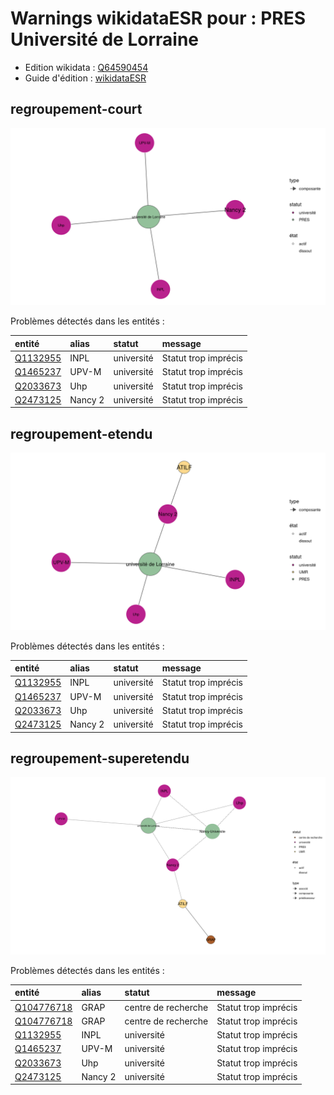 Warnings wikidataESR pour : PRES Université de Lorraine
================

- Edition wikidata : [Q64590454](https://www.wikidata.org/wiki/Q64590454)
- Guide d'édition : [wikidataESR](https://github.com/cpesr/wikidataESR/)



## regroupement-court 

![Graphique non généré](https://github.com/cpesr/wikidataESR/blob/master/plots/regroupements/Q64590454-regroupement-court.png) 



Problèmes détectés dans les entités :

|entité                                             |alias   |statut     |message              |
|:--------------------------------------------------|:-------|:----------|:--------------------|
|[Q1132955](https://www.wikidata.org/wiki/Q1132955) |INPL    |université |Statut trop imprécis |
|[Q1465237](https://www.wikidata.org/wiki/Q1465237) |UPV-M   |université |Statut trop imprécis |
|[Q2033673](https://www.wikidata.org/wiki/Q2033673) |Uhp     |université |Statut trop imprécis |
|[Q2473125](https://www.wikidata.org/wiki/Q2473125) |Nancy 2 |université |Statut trop imprécis |


## regroupement-etendu 

![Graphique non généré](https://github.com/cpesr/wikidataESR/blob/master/plots/regroupements/Q64590454-regroupement-etendu.png) 



Problèmes détectés dans les entités :

|entité                                             |alias   |statut     |message              |
|:--------------------------------------------------|:-------|:----------|:--------------------|
|[Q1132955](https://www.wikidata.org/wiki/Q1132955) |INPL    |université |Statut trop imprécis |
|[Q1465237](https://www.wikidata.org/wiki/Q1465237) |UPV-M   |université |Statut trop imprécis |
|[Q2033673](https://www.wikidata.org/wiki/Q2033673) |Uhp     |université |Statut trop imprécis |
|[Q2473125](https://www.wikidata.org/wiki/Q2473125) |Nancy 2 |université |Statut trop imprécis |


## regroupement-superetendu 

![Graphique non généré](https://github.com/cpesr/wikidataESR/blob/master/plots/regroupements/Q64590454-regroupement-superetendu.png) 



Problèmes détectés dans les entités :

|entité                                                 |alias   |statut              |message              |
|:------------------------------------------------------|:-------|:-------------------|:--------------------|
|[Q104776718](https://www.wikidata.org/wiki/Q104776718) |GRAP    |centre de recherche |Statut trop imprécis |
|[Q104776718](https://www.wikidata.org/wiki/Q104776718) |GRAP    |centre de recherche |Statut trop imprécis |
|[Q1132955](https://www.wikidata.org/wiki/Q1132955)     |INPL    |université          |Statut trop imprécis |
|[Q1465237](https://www.wikidata.org/wiki/Q1465237)     |UPV-M   |université          |Statut trop imprécis |
|[Q2033673](https://www.wikidata.org/wiki/Q2033673)     |Uhp     |université          |Statut trop imprécis |
|[Q2473125](https://www.wikidata.org/wiki/Q2473125)     |Nancy 2 |université          |Statut trop imprécis |
